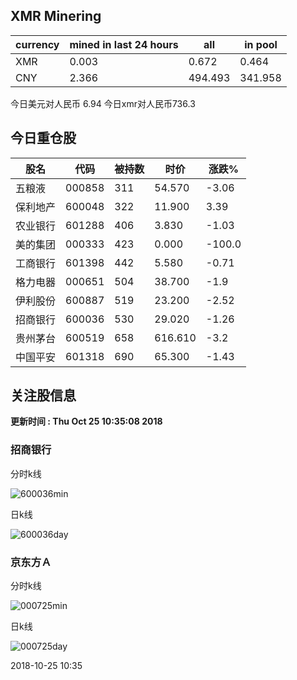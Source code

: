 ## XMR Minering

|currency|mined in last 24 hours|all|in pool|
|---|---|---|---|
|XMR|0.003|0.672|0.464|
|CNY|2.366|494.493|341.958|

今日美元对人民币 6.94	今日xmr对人民币736.3


## 今日重仓股 

|股名|代码|被持数|时价|涨跌%|
|---|---|---|---|---|
|五粮液|000858|311|54.570|-3.06|
|保利地产|600048|322|11.900|3.39|
|农业银行|601288|406|3.830|-1.03|
|美的集团|000333|423|0.000|-100.0|
|工商银行|601398|442|5.580|-0.71|
|格力电器|000651|504|38.700|-1.9|
|伊利股份|600887|519|23.200|-2.52|
|招商银行|600036|530|29.020|-1.26|
|贵州茅台|600519|658|616.610|-3.2|
|中国平安|601318|690|65.300|-1.43|

## 关注股信息
**更新时间 : Thu Oct 25 10:35:08 2018**
### 招商银行 
分时k线

![600036min](http://image.sinajs.cn/newchart/min/n/sh600036.gif)

日k线

![600036day](http://image.sinajs.cn/newchart/daily/n/sh600036.gif)

### 京东方Ａ 
分时k线

![000725min](http://image.sinajs.cn/newchart/min/n/sz000725.gif)

日k线

![000725day](http://image.sinajs.cn/newchart/daily/n/sz000725.gif)

2018-10-25 10:35
